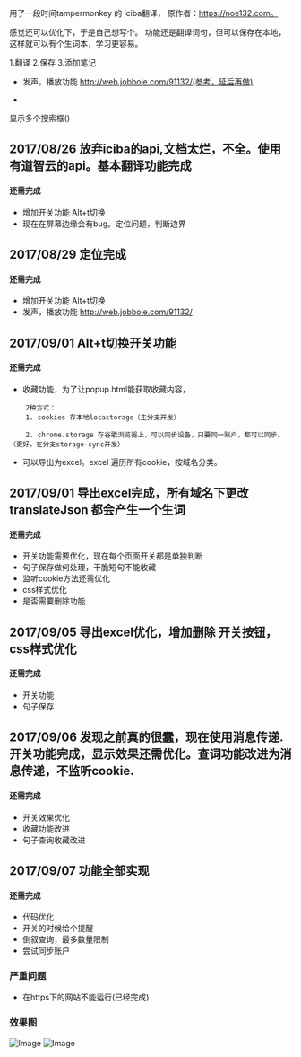 用了一段时间tampermonkey 的 iciba翻译，
原作者：https://noe132.com。

感觉还可以优化下，于是自己想写个。
功能还是翻译词句，但可以保存在本地，这样就可以有个生词本，学习更容易。

1.翻译
2.保存
3.添加笔记
- 发声，播放功能 http://web.jobbole.com/91132/(参考，延后再做)
*
显示多个搜索框()

## 2017/08/26 放弃iciba的api,文档太烂，不全。使用有道智云的api。基本翻译功能完成

#### 还需完成

- 增加开关功能 Alt+t切换
- 现在在屏幕边缘会有bug。定位问题，判断边界

## 2017/08/29 定位完成

#### 还需完成

- 增加开关功能 Alt+t切换
- 发声，播放功能 http://web.jobbole.com/91132/

## 2017/09/01  Alt+t切换开关功能

#### 还需完成

- 收藏功能，为了让popup.html能获取收藏内容，
```
    2种方式：
    1. cookies 存本地locastorage（主分支开发）

    2. chrome.storage 存谷歌浏览器上，可以同步设备，只要同一账户，都可以同步。（更好，在分支storage-sync开发）
```
- 可以导出为excel。excel 遍历所有cookie，按域名分类。


## 2017/09/01  导出excel完成，所有域名下更改translateJson 都会产生一个生词

#### 还需完成

- 开关功能需要优化，现在每个页面开关都是单独判断
- 句子保存做何处理，干脆短句不能收藏
- 监听cookie方法还需优化
- css样式优化
- 是否需要删除功能

## 2017/09/05  导出excel优化，增加删除 开关按钮，css样式优化

#### 还需完成

- 开关功能
- 句子保存


## 2017/09/06 发现之前真的很蠢，现在使用消息传递.开关功能完成，显示效果还需优化。查词功能改进为消息传递，不监听cookie.

#### 还需完成

- 开关效果优化
- 收藏功能改进
- 句子查询收藏改进

## 2017/09/07 功能全部实现

#### 还需完成

- 代码优化
- 开关的时候给个提醒
- 倒叙查询，最多数量限制
- 尝试同步账户

### 严重问题

- 在https下的网站不能运行(已经完成)

### 效果图

![Image]("https://github.com/yangxin9527/translate/raw/master/result.gif")
![Image]("https://github.com/yangxin9527/translate/raw/master/result2.gif")
